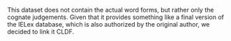 This dataset does not contain the actual word forms, but rather only the cognate judgements. Given that it provides something like a final version of the IELex database, which is also authorized by the original author, we decided to link it CLDF.
